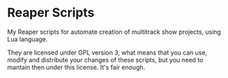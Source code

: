# Reaper Scripts
My Reaper scripts for automate creation of multitrack show projects, using Lua language.

They are licensed under GPL version 3, what means that you can use, modify and distribute your changes of these scripts, but you need to mantain then under this license.
It's fair enough.
